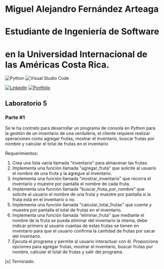 # Miguel Alejandro Fernández Arteaga 
# Estudiante de Ingeniería de Software
# en la Universidad Internacional de las Américas Costa Rica.

<!--START_SECTION:badges-->

![Python](https://img.shields.io/badge/python-3670A0?style=for-the-badge&logo=python&logoColor=ffdd54)
![Visual Studio Code](https://img.shields.io/badge/Visual%20Studio%20Code-0078d7.svg?style=for-the-badge&logo=visual-studio-code&logoColor=white)

[![LinkedIn](https://img.shields.io/badge/linkedin-%230077B5.svg?style=for-the-badge&logo=linkedin&logoColor=white)](https://www.linkedin.com/in/miguel1990/)
[![Portfolio](https://img.shields.io/badge/Portfolio-%23000000.svg?style=for-the-badge&logo=firefox&logoColor=#FF7139)](https://bash20cu.github.io/Portfolio/)

<!--END_SECTION:badges-->

## Laboratorio 5

### Parte #1

  Se le ha contrato para desarrollar un programa de consola en Python para la gestión de 
  un inventario de una verdulería, el cliente requiere realizar operaciones como agregar 
  frutas, mostrar el inventario, buscar frutas por nombre y calcular el total de frutas en el 
  inventario

Requerimientos:

  1. Crea una lista vacía llamada "inventario" para almacenar las frutas.
  2. Implementa una función llamada "agregar_fruta" que solicite al usuario el nombre de una fruta y la agregue al inventario.
  3. Implementa una función llamada "mostrar_inventario" que recorra el inventario y muestre por pantalla el nombre de cada fruta.
  4. Implementa una función llamada "buscar_fruta_por_nombre" que solicite al usuario el nombre de una fruta y muestre por pantalla si la fruta está en el inventario o no.
  5. Implementa una función llamada "calcular_total_frutas" que cuente y muestre por pantalla el total de frutas en el inventario.
  6. Implementa una función llamada “eliminar_fruta” que mediante el nombre de la fruta se pueda eliminar del inventario la misma, debe indicar primero al usuario cuantas de estas frutas se tienen en inventario para que el usuario confirma la cantidad de frutas por sacar del inventario.
  7. Ejecuta el programa y permite al usuario interactuar con él. Proporciona opciones para agregar frutas, mostrar el inventario, buscar frutas por nombre, calcular el total de frutas y salir del programa.
  
[x] Terminado.